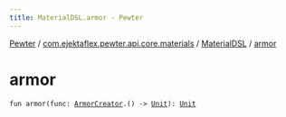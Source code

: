 ```yaml
---
title: MaterialDSL.armor - Pewter
---
```


[Pewter](../../index.html) / [com.ejektaflex.pewter.api.core.materials](../index.html) / [MaterialDSL](index.html) / [armor](./armor.html)

# armor

`fun armor(func: `[`ArmorCreator`](-armor-creator/index.html)`.() -> `[`Unit`](https://kotlinlang.org/api/latest/jvm/stdlib/kotlin/-unit/index.html)`): `[`Unit`](https://kotlinlang.org/api/latest/jvm/stdlib/kotlin/-unit/index.html)